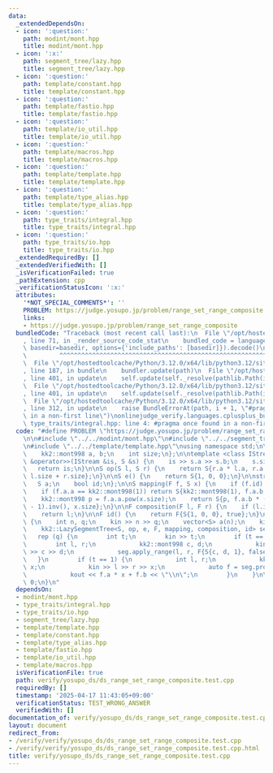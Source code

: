 ```yaml
---
data:
  _extendedDependsOn:
  - icon: ':question:'
    path: modint/mont.hpp
    title: modint/mont.hpp
  - icon: ':x:'
    path: segment_tree/lazy.hpp
    title: segment_tree/lazy.hpp
  - icon: ':question:'
    path: template/constant.hpp
    title: template/constant.hpp
  - icon: ':question:'
    path: template/fastio.hpp
    title: template/fastio.hpp
  - icon: ':question:'
    path: template/io_util.hpp
    title: template/io_util.hpp
  - icon: ':question:'
    path: template/macros.hpp
    title: template/macros.hpp
  - icon: ':question:'
    path: template/template.hpp
    title: template/template.hpp
  - icon: ':question:'
    path: template/type_alias.hpp
    title: template/type_alias.hpp
  - icon: ':question:'
    path: type_traits/integral.hpp
    title: type_traits/integral.hpp
  - icon: ':question:'
    path: type_traits/io.hpp
    title: type_traits/io.hpp
  _extendedRequiredBy: []
  _extendedVerifiedWith: []
  _isVerificationFailed: true
  _pathExtension: cpp
  _verificationStatusIcon: ':x:'
  attributes:
    '*NOT_SPECIAL_COMMENTS*': ''
    PROBLEM: https://judge.yosupo.jp/problem/range_set_range_composite
    links:
    - https://judge.yosupo.jp/problem/range_set_range_composite
  bundledCode: "Traceback (most recent call last):\n  File \"/opt/hostedtoolcache/Python/3.12.0/x64/lib/python3.12/site-packages/onlinejudge_verify/documentation/build.py\"\
    , line 71, in _render_source_code_stat\n    bundled_code = language.bundle(stat.path,\
    \ basedir=basedir, options={'include_paths': [basedir]}).decode()\n          \
    \         ^^^^^^^^^^^^^^^^^^^^^^^^^^^^^^^^^^^^^^^^^^^^^^^^^^^^^^^^^^^^^^^^^^^^^^^^^^^^^^^^^\n\
    \  File \"/opt/hostedtoolcache/Python/3.12.0/x64/lib/python3.12/site-packages/onlinejudge_verify/languages/cplusplus.py\"\
    , line 187, in bundle\n    bundler.update(path)\n  File \"/opt/hostedtoolcache/Python/3.12.0/x64/lib/python3.12/site-packages/onlinejudge_verify/languages/cplusplus_bundle.py\"\
    , line 401, in update\n    self.update(self._resolve(pathlib.Path(included), included_from=path))\n\
    \  File \"/opt/hostedtoolcache/Python/3.12.0/x64/lib/python3.12/site-packages/onlinejudge_verify/languages/cplusplus_bundle.py\"\
    , line 401, in update\n    self.update(self._resolve(pathlib.Path(included), included_from=path))\n\
    \  File \"/opt/hostedtoolcache/Python/3.12.0/x64/lib/python3.12/site-packages/onlinejudge_verify/languages/cplusplus_bundle.py\"\
    , line 312, in update\n    raise BundleErrorAt(path, i + 1, \"#pragma once found\
    \ in a non-first line\")\nonlinejudge_verify.languages.cplusplus_bundle.BundleErrorAt:\
    \ type_traits/integral.hpp: line 4: #pragma once found in a non-first line\n"
  code: "#define PROBLEM \"https://judge.yosupo.jp/problem/range_set_range_composite\"\
    \n\n#include \"../../modint/mont.hpp\"\n#include \"../../segment_tree/lazy.hpp\"\
    \n#include \"../../template/template.hpp\"\nusing namespace std;\n\nstruct S {\n\
    \    kk2::mont998 a, b;\n    int size;\n};\n\ntemplate <class IStream> IStream\
    \ &operator>>(IStream &is, S &s) {\n    is >> s.a >> s.b;\n    s.size = 1;\n \
    \   return is;\n}\n\nS op(S l, S r) {\n    return S{r.a * l.a, r.a * l.b + r.b,\
    \ l.size + r.size};\n}\n\nS e() {\n    return S{1, 0, 0};\n}\n\nstruct F {\n \
    \   S a;\n    bool id;\n};\n\nS mapping(F f, S x) {\n    if (f.id) return x;\n\
    \    if (f.a.a == kk2::mont998(1)) return S{kk2::mont998(1), f.a.b * x.size, x.size};\n\
    \    kk2::mont998 p = f.a.a.pow(x.size);\n    return S{p, f.a.b * (p - 1) * (f.a.a\
    \ - 1).inv(), x.size};\n}\n\nF composition(F l, F r) {\n    if (l.id) return r;\n\
    \    return l;\n}\n\nF id() {\n    return F{S{1, 0, 0}, true};\n}\n\nint main()\
    \ {\n    int n, q;\n    kin >> n >> q;\n    vector<S> a(n);\n    kin >> a;\n\n\
    \    kk2::LazySegmentTree<S, op, e, F, mapping, composition, id> seg(a);\n\n \
    \   rep (q) {\n        int t;\n        kin >> t;\n        if (t == 0) {\n    \
    \        int l, r;\n            kk2::mont998 c, d;\n            kin >> l >> r\
    \ >> c >> d;\n            seg.apply_range(l, r, F{S{c, d, 1}, false});\n     \
    \   }\n        if (t == 1) {\n            int l, r;\n            kk2::mont998\
    \ x;\n            kin >> l >> r >> x;\n            auto f = seg.prod(l, r);\n\
    \            kout << f.a * x + f.b << \"\\n\";\n        }\n    }\n\n    return\
    \ 0;\n}\n"
  dependsOn:
  - modint/mont.hpp
  - type_traits/integral.hpp
  - type_traits/io.hpp
  - segment_tree/lazy.hpp
  - template/template.hpp
  - template/constant.hpp
  - template/type_alias.hpp
  - template/fastio.hpp
  - template/io_util.hpp
  - template/macros.hpp
  isVerificationFile: true
  path: verify/yosupo_ds/ds_range_set_range_composite.test.cpp
  requiredBy: []
  timestamp: '2025-04-17 11:43:05+09:00'
  verificationStatus: TEST_WRONG_ANSWER
  verifiedWith: []
documentation_of: verify/yosupo_ds/ds_range_set_range_composite.test.cpp
layout: document
redirect_from:
- /verify/verify/yosupo_ds/ds_range_set_range_composite.test.cpp
- /verify/verify/yosupo_ds/ds_range_set_range_composite.test.cpp.html
title: verify/yosupo_ds/ds_range_set_range_composite.test.cpp
---
```

